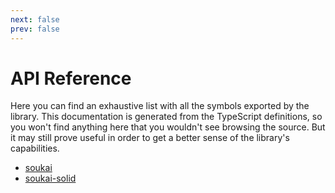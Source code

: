 ```yaml
---
next: false
prev: false
---
```


# API Reference

Here you can find an exhaustive list with all the symbols exported by the library. This documentation is generated from the TypeScript definitions, so you won't find anything here that you wouldn't see browsing the source. But it may still prove useful in order to get a better sense of the library's capabilities.

- [soukai](./soukai)
- [soukai-solid](./soukai-solid)
